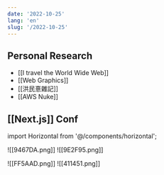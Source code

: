 ```yaml
---
date: '2022-10-25'
lang: 'en'
slug: '/2022-10-25'
---
```


## Personal Research

- [[I travel the World Wide Web]]
- [[Web Graphics]]
- [[洪民憙雜記]]
- [[AWS Nuke]]

## [[Next.js]] Conf

import Horizontal from '@/components/horizontal';

<Horizontal>

![[9467DA.png]]
![[9E2F95.png]]

</Horizontal>

<Horizontal>

![[FF5AAD.png]]
![[411451.png]]

</Horizontal>
